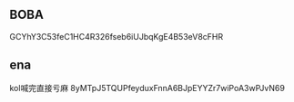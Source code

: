 ## BOBA

GCYhY3C53feC1HC4R326fseb6iUJbqKgE4B53eV8cFHR

## ena

kol喊完直接亏麻
8yMTpJ5TQUPfeyduxFnnA6BJpEYYZr7wiPoA3wPJvN69